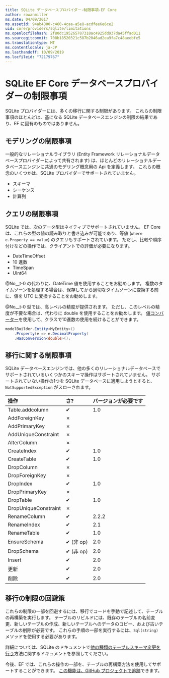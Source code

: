 ```yaml
---
title: SQLite データベースプロバイダー-制限事項-EF Core
author: rowanmiller
ms.date: 04/09/2017
ms.assetid: 94ab4800-c460-4caa-a5e8-acdfee6e6ce2
uid: core/providers/sqlite/limitations
ms.openlocfilehash: 2f80dc195265787318ac4925dd937da45ffad011
ms.sourcegitcommit: 708b18520321c587b2046ad2ea9fa7c48aeebfe5
ms.translationtype: MT
ms.contentlocale: ja-JP
ms.lasthandoff: 10/09/2019
ms.locfileid: "72179767"
---
```

# <a name="sqlite-ef-core-database-provider-limitations"></a>SQLite EF Core データベースプロバイダーの制限事項

SQLite プロバイダーには、多くの移行に関する制限があります。 これらの制限事項のほとんどは、基になる SQLite データベースエンジンの制限の結果であり、EF に固有のものではありません。

## <a name="modeling-limitations"></a>モデリングの制限事項

一般的なリレーショナルライブラリ (Entity Framework リレーショナルデータベースプロバイダーによって共有されます) は、ほとんどのリレーショナルデータベースエンジンに共通のモデリング概念用の Api を定義します。 これらの概念のいくつかは、SQLite プロバイダーでサポートされていません。

* スキーマ
* シーケンス
* 計算列

## <a name="query-limitations"></a>クエリの制限事項

SQLite では、次のデータ型はネイティブでサポートされていません。 EF Core は、これらの型の値の読み取りと書き込みが可能であり、等値 (`where e.Property == value`) のクエリもサポートされています。 ただし、比較や順序付けなどの操作では、クライアントでの評価が必要になります。

* DateTimeOffset
* 10 進数
* TimeSpan
* UInt64

@No__t-0 の代わりに、DateTime 値を使用することをお勧めします。 複数のタイムゾーンを処理する場合は、保存してから適切なタイムゾーンに変換する前に、値を UTC に変換することをお勧めします。

@No__t-0 型では、高レベルの精度が提供されます。 ただし、このレベルの精度が不要な場合は、代わりに double を使用することをお勧めします。 [値コンバーター](../../modeling/value-conversions.md)を使用して、クラスで10進数の使用を続けることができます。

``` csharp
modelBuilder.Entity<MyEntity>()
    .Property(e => e.DecimalProperty)
    .HasConversion<double>();
```

## <a name="migrations-limitations"></a>移行に関する制限事項

SQLite データベースエンジンでは、他の多くのリレーショナルデータベースでサポートされているいくつかのスキーマ操作はサポートされていません。 サポートされていない操作の1つを SQLite データベースに適用しようとすると、`NotSupportedException` がスローされます。

| 操作            | さ? | バージョンが必要です |
|:---------------------|:-----------|:-----------------|
| Table.addcolumn            | ✔          | 1.0              |
| AddForeignKey        | ✗          |                  |
| AddPrimaryKey        | ✗          |                  |
| AddUniqueConstraint  | ✗          |                  |
| AlterColumn          | ✗          |                  |
| CreateIndex          | ✔          | 1.0              |
| CreateTable          | ✔          | 1.0              |
| DropColumn           | ✗          |                  |
| DropForeignKey       | ✗          |                  |
| DropIndex            | ✔          | 1.0              |
| DropPrimaryKey       | ✗          |                  |
| DropTable            | ✔          | 1.0              |
| DropUniqueConstraint | ✗          |                  |
| RenameColumn         | ✔          | 2.2.2            |
| RenameIndex          | ✔          | 2.1              |
| RenameTable          | ✔          | 1.0              |
| EnsureSchema         | ✔ (非 op)  | 2.0              |
| DropSchema           | ✔ (非 op)  | 2.0              |
| Insert               | ✔          | 2.0              |
| 更新               | ✔          | 2.0              |
| 削除               | ✔          | 2.0              |

## <a name="migrations-limitations-workaround"></a>移行の制限の回避策

これらの制限の一部を回避するには、移行でコードを手動で記述して、テーブルの再構築を実行します。 テーブルのリビルドには、既存のテーブルの名前変更、新しいテーブルの作成、新しいテーブルへのデータのコピー、および古いテーブルの削除が必要です。 これらの手順の一部を実行するには、`Sql(string)` メソッドを使用する必要があります。

詳細については、SQLite のドキュメントで[他の種類のテーブルスキーマ変更を行う](https://sqlite.org/lang_altertable.html#otheralter)方法に関するドキュメントを参照してください。

今後、EF では、これらの操作の一部を、テーブルの再構築方法を使用してサポートすることができます。 [この機能は、GitHub プロジェクトで追跡](https://github.com/aspnet/EntityFrameworkCore/issues/329)できます。
